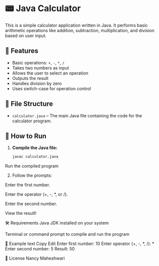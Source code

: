 # 📟 Java Calculator

This is a simple calculator application written in Java. It performs basic arithmetic operations like addition, subtraction, multiplication, and division based on user input.

## 🚀 Features

- Basic operations: `+`, `-`, `*`, `/`
- Takes two numbers as input
- Allows the user to select an operation
- Outputs the result
- Handles division by zero
- Uses switch-case for operation control

## 📁 File Structure

- `calculator.java` – The main Java file containing the code for the calculator program.

## 🔧 How to Run

1. **Compile the Java file:**

   ```bash
   javac calculator.java
Run the compiled program

2. Follow the prompts:

Enter the first number.

Enter the operator (+, -, *, or /).

Enter the second number.

View the result!

🛠 Requirements
Java JDK installed on your system

Terminal or command prompt to compile and run the program

📌 Example
text
Copy
Edit
Enter first number: 10
Enter operator (+, -, *, /): *
Enter second number: 5
Result: 50

📃 License
Nancy Maheshwari

